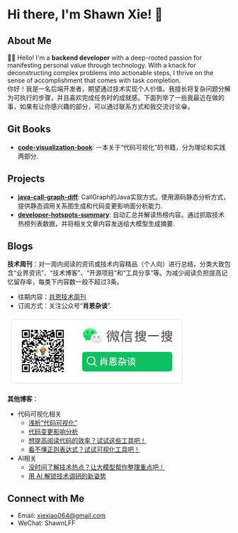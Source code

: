 # Hi there, I'm Shawn Xie! 👋

## About Me
👨‍💻 Hello! I'm a **backend developer** with a deep-rooted passion for manifesting personal value through technology. With a knack for deconstructing complex problems into actionable steps, I thrive on the sense of accomplishment that comes with task completion.    
你好！我是一名后端开发者，期望通过技术实现个人价值。我擅长将复杂问题分解为可执行的步骤，并且喜欢完成任务时的成就感。下面列举了一些我最近在做的事，如果有让你感兴趣的部分，可以通过联系方式和我交流讨论😁。

## Git Books
- **[code-visualization-book](https://xiexiao064.gitbook.io/code-visualization)**: 一本关于“代码可视化”的书籍，分为理论和实践两部分. 

## Projects
- **[java-call-graph-diff](https://github.com/Xiaoxie1994/java-call-graph-diff)**: CallGraph的Java实现方式。使用源码静态分析方式，提供静态调用关系图生成和代码变更影响面分析能力.
- **[developer-hotspots-summary](https://github.com/Xiaoxie1994/developer-hotspots-summary)**: 自动汇总并解读热榜内容。通过抓取技术热榜列表数据，并将相关文章内容发送给大模型生成摘要.

## Blogs
**技术周刊**：对一周内阅读的资讯或技术内容精品（个人向）进行总结，分类大致包含“业界资讯”、“技术博客”、“开源项目”和“工具分享”等。为减少阅读负担提高记忆留存率，每类下内容数一般不超过3条。
- 往期内容：[肖恩技术周刊](https://github.com/Xiaoxie1994/shawn-weekly)
- 订阅方式：关注公众号“**肖恩杂谈**”.

<img src="./picture/image-1.png" alt="公众号二维码" width="400">

**其他博客**：
- 代码可视化相关
    - [浅析“代码可视化”](https://juejin.cn/post/7291321879321641019)
    - [代码变更影响分析](https://juejin.cn/post/7304561386889543706)
    - [想提高阅读代码的效率？试试这些工具吧！](https://www.shawnxie.top/archives/1716733748336)
    - [看不懂正则表达式？试试可视化工具吧！](https://www.shawnxie.top/archives/1716736791836)
- AI相关
    - [没时间了解技术热点？让大模型帮你整理重点吧！](https://www.shawnxie.top/archives/1722760319667)
    - [用 AI 解锁技术调研的新姿势](https://juejin.cn/post/7398938350969339919)

## Connect with Me
- Email: [xiexiao064@gmail.com](mailto:xiexiao064@gmail.com)
- WeChat: ShawnLFF

<!-- ![Xiaoxie1994's GitHub stats](https://github-readme-stats.vercel.app/api?username=Xiaoxie1994&show_icons=true) -->
